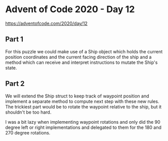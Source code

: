 # Advent of Code 2020 - Day 12

https://adventofcode.com/2020/day/12

## Part 1

For this puzzle we could make use of a Ship object which holds the current position coordinates and the current facing direction of the ship and a method which can receive and interpret instructions to mutate the Ship's state.

## Part 2

We will extend the Ship struct to keep track of waypoint position and implement a separate method to compute next step with these new rules. The trickiest part would be to rotate the waypoint relative to the ship, but it shouldn't be too hard.

I was a bit lazy when implementing waypoint rotations and only did the 90 degree left or right implementations and delegated to them for the 180 and 270 degree rotations.
